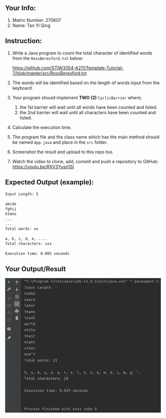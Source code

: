 ## Your Info:
1. Matric Number: 270607
1. Name: Tan Yi Qing

## Instruction:

1. Write a Java program to count the total character of identified words from the `RossBeresford.txt` below:

   https://github.com/STIW3054-A211/Template-Tutorial-7/blob/master/src/RossBeresford.txt

1. The words will be identified based on the length of words input from the keyboard.

1. Your program should implement __TWO (2)__ `CyclicBarrier` where;
   1. the 1st barrier will wait until all words have been counted and listed.
   1. the 2nd barrier will wait until all characters have been counted and listed.

1. Calculate the execution time.

1. The program file and the class name which has the main method should be named `App.java` and place in the `src` folder.

1. Screenshot the result and upload to this repo too.

1. Watch the video to clone, add, commit and push a repository to GitHub: https://youtu.be/RXV3Yusr0SI


## Expected Output (example):
```
Input Length: 5

abcde
fghij
klmno
...
...
Total words: xx

a, b, c, d, e, ....
Total characters: xxx

Execution time: 0.005 seconds
```

## Your Output/Result

![output1](./images/output.png)

